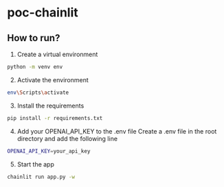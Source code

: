 # poc-chainlit
## How to run?

1. Create a virtual environment

```bash
python -m venv env
```

2. Activate the environment

```bash
env\Scripts\activate

```

3. Install the requirements

```bash
pip install -r requirements.txt
```

4. Add your OPENAI_API_KEY to the .env file
Create a .env file in the root directory and add the following line

```bash
OPENAI_API_KEY=your_api_key
```

5. Start the app
```bash
chainlit run app.py -w
```